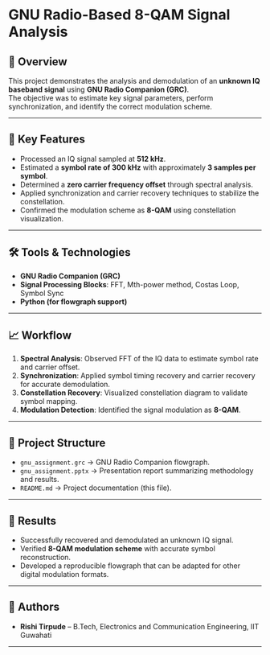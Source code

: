 # GNU Radio-Based 8-QAM Signal Analysis

## 📌 Overview
This project demonstrates the analysis and demodulation of an **unknown IQ baseband signal** using **GNU Radio Companion (GRC)**.  
The objective was to estimate key signal parameters, perform synchronization, and identify the correct modulation scheme.

---

## 🔬 Key Features
- Processed an IQ signal sampled at **512 kHz**.  
- Estimated a **symbol rate of 300 kHz** with approximately **3 samples per symbol**.  
- Determined a **zero carrier frequency offset** through spectral analysis.  
- Applied synchronization and carrier recovery techniques to stabilize the constellation.  
- Confirmed the modulation scheme as **8-QAM** using constellation visualization.  

---

## 🛠️ Tools & Technologies
- **GNU Radio Companion (GRC)**  
- **Signal Processing Blocks**: FFT, Mth-power method, Costas Loop, Symbol Sync  
- **Python (for flowgraph support)**  

---

## 📈 Workflow
1. **Spectral Analysis**: Observed FFT of the IQ data to estimate symbol rate and carrier offset.  
2. **Synchronization**: Applied symbol timing recovery and carrier recovery for accurate demodulation.  
3. **Constellation Recovery**: Visualized constellation diagram to validate symbol mapping.  
4. **Modulation Detection**: Identified the signal modulation as **8-QAM**.  

---

## 📂 Project Structure
- `gnu_assignment.grc` → GNU Radio Companion flowgraph.  
- `gnu_assignment.pptx` → Presentation report summarizing methodology and results.  
- `README.md` → Project documentation (this file).  

---

## 🚀 Results
- Successfully recovered and demodulated an unknown IQ signal.  
- Verified **8-QAM modulation scheme** with accurate symbol reconstruction.  
- Developed a reproducible flowgraph that can be adapted for other digital modulation formats.  

---

## 📌 Authors
- **Rishi Tirpude** – B.Tech, Electronics and Communication Engineering, IIT Guwahati  

---
